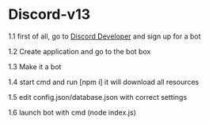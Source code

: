 # Discord-v13

1.1 first of all, go to [Discord Developer](https://discord.com/developers/applications) and sign up for a bot

1.2 Create application and go to the bot box

1.3 Make it a bot

1.4 start cmd and run [npm i]  it will download all resources

1.5 edit config.json/database.json with correct settings 

1.6 launch bot with cmd (node index.js)
